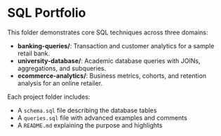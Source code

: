 # SQL Portfolio

This folder demonstrates core SQL techniques across three domains:

- **banking-queries/**: Transaction and customer analytics for a sample retail bank.
- **university-database/**: Academic database queries with JOINs, aggregations, and subqueries.
- **ecommerce-analytics/**: Business metrics, cohorts, and retention analysis for an online retailer.

Each project folder includes:
- A `schema.sql` file describing the database tables
- A `queries.sql` file with advanced examples and comments
- A `README.md` explaining the purpose and highlights